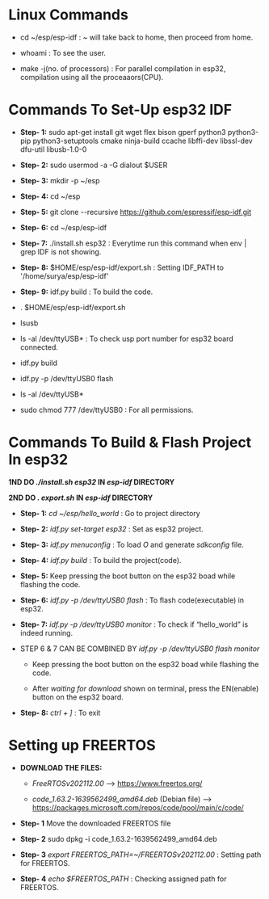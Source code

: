 # Linux Commands

- cd ~/esp/esp-idf : ~ will take back to home, then proceed from home.

- whoami : To see the user.

- make -j(no. of processors) : For parallel compilation in esp32, compilation using all the proceaaors(CPU).

# Commands To Set-Up esp32 IDF

- **Step- 1:** sudo apt-get install git wget flex bison gperf python3 python3-pip python3-setuptools cmake ninja-build ccache libffi-dev libssl-dev dfu-util libusb-1.0-0

- **Step- 2:** sudo usermod -a -G dialout $USER

- **Step- 3:** mkdir -p ~/esp

- **Step- 4:** cd ~/esp

- **Step- 5:** git clone --recursive https://github.com/espressif/esp-idf.git

- **Step- 6:** cd ~/esp/esp-idf

- **Step- 7:** ./install.sh esp32  : Everytime run this command when env | grep IDF is not showing.

- **Step- 8:** $HOME/esp/esp-idf/export.sh   : Setting IDF_PATH to '/home/surya/esp/esp-idf'

- **Step- 9:** idf.py build  : To build the code.


- . $HOME/esp/esp-idf/export.sh

- lsusb

- ls -al /dev/ttyUSB* : To check usp port number for esp32 board connected.

- idf.py build

- idf.py -p /dev/ttyUSB0 flash


- ls -al /dev/ttyUSB*
- sudo chmod 777 /dev/ttyUSB0 : For all permissions.



# Commands To Build & Flash Project In esp32

**1ND DO  *./install.sh esp32*  IN  *esp-idf*  DIRECTORY**

**2ND DO  *. export.sh*  IN  *esp-idf*  DIRECTORY**

- **Step- 1:** *cd ~/esp/hello_world* : Go to project directory

- **Step- 2:** *idf.py set-target esp32* : Set as esp32 project.

- **Step- 3:** *idf.py menuconfig* : To load *O* and generate *sdkconfig* file.

- **Step- 4:** *idf.py build* : To build the project(code).

- **Step- 5:** Keep pressing the boot button on the esp32 boad while flashing the code.

- **Step- 6:** *idf.py -p /dev/ttyUSB0 flash* : To flash code(executable) in esp32.

- **Step- 7:** *idf.py -p /dev/ttyUSB0 monitor* : To check if “hello_world” is indeed running.

- STEP 6 & 7 CAN BE COMBINED BY *idf.py -p /dev/ttyUSB0 flash monitor* 

    - Keep pressing the boot button on the esp32 boad while flashing the code.

    - After *waiting for download* shown on terminal, press the EN(enable) button on the esp32 board.

- **Step- 8:** *ctrl + ]* : To exit

# Setting up FREERTOS

- **DOWNLOAD THE FILES:** 

    - *FreeRTOSv202112.00* --> https://www.freertos.org/

    - *code_1.63.2-1639562499_amd64.deb* (Debian file) --> https://packages.microsoft.com/repos/code/pool/main/c/code/

- **Step- 1** Move the downloaded FREERTOS file

- **Step- 2** sudo dpkg -i code_1.63.2-1639562499_amd64.deb

- **Step- 3** *export FREERTOS_PATH=~/FREERTOSv202112.00* : Setting path for FREERTOS.

- **Step- 4** *echo $FREERTOS_PATH* : Checking assigned path for FREERTOS.




